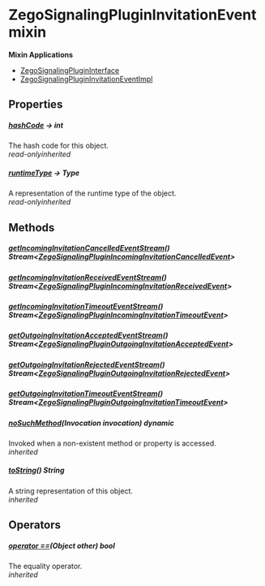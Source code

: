 


# ZegoSignalingPluginInvitationEvent mixin















**Mixin Applications**

- [ZegoSignalingPluginInterface](../zego_uikit_prebuilt_live_audio_room/ZegoSignalingPluginInterface-class.md)
- [ZegoSignalingPluginInvitationEventImpl](../zego_uikit_prebuilt_live_audio_room/ZegoSignalingPluginInvitationEventImpl-class.md)



## Properties

##### [hashCode](../zego_uikit_prebuilt_live_audio_room/ZegoSignalingPluginInvitationEvent/hashCode.md) &#8594; int



The hash code for this object.  
_<span class="feature">read-only</span><span class="feature">inherited</span>_



##### [runtimeType](../zego_uikit_prebuilt_live_audio_room/ZegoSignalingPluginInvitationEvent/runtimeType.md) &#8594; Type



A representation of the runtime type of the object.  
_<span class="feature">read-only</span><span class="feature">inherited</span>_





## Methods

##### [getIncomingInvitationCancelledEventStream](../zego_uikit_prebuilt_live_audio_room/ZegoSignalingPluginInvitationEvent/getIncomingInvitationCancelledEventStream.md)() Stream&lt;[ZegoSignalingPluginIncomingInvitationCancelledEvent](../zego_uikit_prebuilt_live_audio_room/ZegoSignalingPluginIncomingInvitationCancelledEvent-class.md)>



  




##### [getIncomingInvitationReceivedEventStream](../zego_uikit_prebuilt_live_audio_room/ZegoSignalingPluginInvitationEvent/getIncomingInvitationReceivedEventStream.md)() Stream&lt;[ZegoSignalingPluginIncomingInvitationReceivedEvent](../zego_uikit_prebuilt_live_audio_room/ZegoSignalingPluginIncomingInvitationReceivedEvent-class.md)>



  




##### [getIncomingInvitationTimeoutEventStream](../zego_uikit_prebuilt_live_audio_room/ZegoSignalingPluginInvitationEvent/getIncomingInvitationTimeoutEventStream.md)() Stream&lt;[ZegoSignalingPluginIncomingInvitationTimeoutEvent](../zego_uikit_prebuilt_live_audio_room/ZegoSignalingPluginIncomingInvitationTimeoutEvent-class.md)>



  




##### [getOutgoingInvitationAcceptedEventStream](../zego_uikit_prebuilt_live_audio_room/ZegoSignalingPluginInvitationEvent/getOutgoingInvitationAcceptedEventStream.md)() Stream&lt;[ZegoSignalingPluginOutgoingInvitationAcceptedEvent](../zego_uikit_prebuilt_live_audio_room/ZegoSignalingPluginOutgoingInvitationAcceptedEvent-class.md)>



  




##### [getOutgoingInvitationRejectedEventStream](../zego_uikit_prebuilt_live_audio_room/ZegoSignalingPluginInvitationEvent/getOutgoingInvitationRejectedEventStream.md)() Stream&lt;[ZegoSignalingPluginOutgoingInvitationRejectedEvent](../zego_uikit_prebuilt_live_audio_room/ZegoSignalingPluginOutgoingInvitationRejectedEvent-class.md)>



  




##### [getOutgoingInvitationTimeoutEventStream](../zego_uikit_prebuilt_live_audio_room/ZegoSignalingPluginInvitationEvent/getOutgoingInvitationTimeoutEventStream.md)() Stream&lt;[ZegoSignalingPluginOutgoingInvitationTimeoutEvent](../zego_uikit_prebuilt_live_audio_room/ZegoSignalingPluginOutgoingInvitationTimeoutEvent-class.md)>



  




##### [noSuchMethod](../zego_uikit_prebuilt_live_audio_room/ZegoSignalingPluginInvitationEvent/noSuchMethod.md)(Invocation invocation) dynamic



Invoked when a non-existent method or property is accessed.  
_<span class="feature">inherited</span>_



##### [toString](../zego_uikit_prebuilt_live_audio_room/ZegoSignalingPluginInvitationEvent/toString.md)() String



A string representation of this object.  
_<span class="feature">inherited</span>_





## Operators

##### [operator ==](../zego_uikit_prebuilt_live_audio_room/ZegoSignalingPluginInvitationEvent/operator_equals.md)(Object other) bool



The equality operator.  
_<span class="feature">inherited</span>_
















